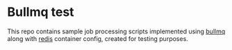 # Bullmq test

This repo contains sample job processing scripts implemented using [bullmq](https://bullmq.io/) along with [redis](https://redis.io) container config, created for testing purposes.
